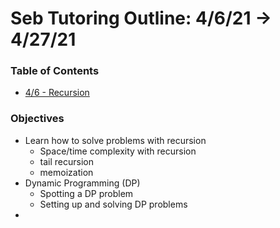# Seb Tutoring Outline: 4/6/21 -> 4/27/21
### Table of Contents
  - [4/6 - Recursion](https://github.com/michaelslec/seb-lessons/tree/main/MonthOne/WeekOne)

### Objectives
  - Learn how to solve problems with recursion
      - Space/time complexity with recursion
      - tail recursion
      - memoization
  - Dynamic Programming (DP)
      - Spotting a DP problem
      - Setting up and solving DP problems
  -
